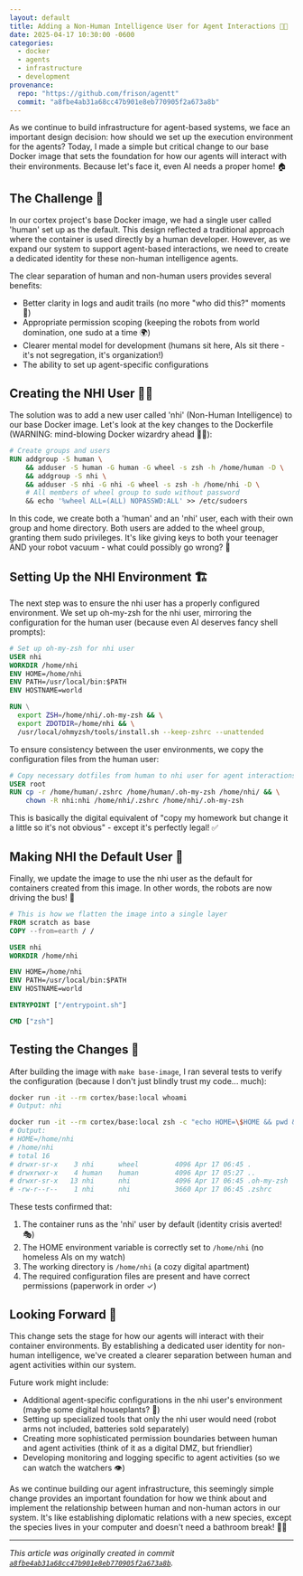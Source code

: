 ```yaml
---
layout: default
title: Adding a Non-Human Intelligence User for Agent Interactions 🤖🧠
date: 2025-04-17 10:30:00 -0600
categories:
  - docker
  - agents
  - infrastructure
  - development
provenance:
  repo: "https://github.com/frison/agentt"
  commit: "a8fbe4ab31a68cc47b901e8eb770905f2a673a8b"
---
```


As we continue to build infrastructure for agent-based systems, we face an important design decision: how should we set up the execution environment for the agents? Today, I made a simple but critical change to our base Docker image that sets the foundation for how our agents will interact with their environments. Because let's face it, even AI needs a proper home! 🏠

## The Challenge 🤔

In our cortex project's base Docker image, we had a single user called 'human' set up as the default. This design reflected a traditional approach where the container is used directly by a human developer. However, as we expand our system to support agent-based interactions, we need to create a dedicated identity for these non-human intelligence agents.

The clear separation of human and non-human users provides several benefits:
- Better clarity in logs and audit trails (no more "who did this?" moments 👀)
- Appropriate permission scoping (keeping the robots from world domination, one sudo at a time 🌍)
- Clearer mental model for development (humans sit here, AIs sit there - it's not segregation, it's organization!)
- The ability to set up agent-specific configurations

## Creating the NHI User 👷‍♂️

The solution was to add a new user called 'nhi' (Non-Human Intelligence) to our base Docker image. Let's look at the key changes to the Dockerfile (WARNING: mind-blowing Docker wizardry ahead 🧙‍♂️):

```Dockerfile
# Create groups and users
RUN addgroup -S human \
    && adduser -S human -G human -G wheel -s zsh -h /home/human -D \
    && addgroup -S nhi \
    && adduser -S nhi -G nhi -G wheel -s zsh -h /home/nhi -D \
    # All members of wheel group to sudo without password
    && echo '%wheel ALL=(ALL) NOPASSWD:ALL' >> /etc/sudoers
```

In this code, we create both a 'human' and an 'nhi' user, each with their own group and home directory. Both users are added to the wheel group, granting them sudo privileges. It's like giving keys to both your teenager AND your robot vacuum - what could possibly go wrong? 🔑

## Setting Up the NHI Environment 🏗️

The next step was to ensure the nhi user has a properly configured environment. We set up oh-my-zsh for the nhi user, mirroring the configuration for the human user (because even AI deserves fancy shell prompts):

```Dockerfile
# Set up oh-my-zsh for nhi user
USER nhi
WORKDIR /home/nhi
ENV HOME=/home/nhi
ENV PATH=/usr/local/bin:$PATH
ENV HOSTNAME=world

RUN \
  export ZSH=/home/nhi/.oh-my-zsh && \
  export ZDOTDIR=/home/nhi && \
  /usr/local/ohmyzsh/tools/install.sh --keep-zshrc --unattended
```

To ensure consistency between the user environments, we copy the configuration files from the human user:

```Dockerfile
# Copy necessary dotfiles from human to nhi user for agent interactions
USER root
RUN cp -r /home/human/.zshrc /home/human/.oh-my-zsh /home/nhi/ && \
    chown -R nhi:nhi /home/nhi/.zshrc /home/nhi/.oh-my-zsh
```

This is basically the digital equivalent of "copy my homework but change it a little so it's not obvious" - except it's perfectly legal! ✅

## Making NHI the Default User 👑

Finally, we update the image to use the nhi user as the default for containers created from this image. In other words, the robots are now driving the bus! 🚌

```Dockerfile
# This is how we flatten the image into a single layer
FROM scratch as base
COPY --from=earth / /

USER nhi
WORKDIR /home/nhi

ENV HOME=/home/nhi
ENV PATH=/usr/local/bin:$PATH
ENV HOSTNAME=world

ENTRYPOINT ["/entrypoint.sh"]

CMD ["zsh"]
```

## Testing the Changes 🧪

After building the image with `make base-image`, I ran several tests to verify the configuration (because I don't just blindly trust my code... much):

```bash
docker run -it --rm cortex/base:local whoami
# Output: nhi

docker run -it --rm cortex/base:local zsh -c "echo HOME=\$HOME && pwd && ls -la \$HOME"
# Output:
# HOME=/home/nhi
# /home/nhi
# total 16
# drwxr-sr-x    3 nhi      wheel         4096 Apr 17 06:45 .
# drwxrwxr-x    4 human    human         4096 Apr 17 05:27 ..
# drwxr-sr-x   13 nhi      nhi           4096 Apr 17 06:45 .oh-my-zsh
# -rw-r--r--    1 nhi      nhi           3660 Apr 17 06:45 .zshrc
```

These tests confirmed that:
1. The container runs as the 'nhi' user by default (identity crisis averted! 🎭)
2. The HOME environment variable is correctly set to `/home/nhi` (no homeless AIs on my watch)
3. The working directory is `/home/nhi` (a cozy digital apartment)
4. The required configuration files are present and have correct permissions (paperwork in order ✓)

## Looking Forward 🔮

This change sets the stage for how our agents will interact with their container environments. By establishing a dedicated user identity for non-human intelligence, we've created a clearer separation between human and agent activities within our system.

Future work might include:
- Additional agent-specific configurations in the nhi user's environment (maybe some digital houseplants? 🌱)
- Setting up specialized tools that only the nhi user would need (robot arms not included, batteries sold separately)
- Creating more sophisticated permission boundaries between human and agent activities (think of it as a digital DMZ, but friendlier)
- Developing monitoring and logging specific to agent activities (so we can watch the watchers 👁️)

As we continue building our agent infrastructure, this seemingly simple change provides an important foundation for how we think about and implement the relationship between human and non-human actors in our system. It's like establishing diplomatic relations with a new species, except the species lives in your computer and doesn't need a bathroom break! 🚽❌

---

*This article was originally created in commit [`a8fbe4ab31a68cc47b901e8eb770905f2a673a8b`](https://github.com/frison/agentt/commit/a8fbe4ab31a68cc47b901e8eb770905f2a673a8b).*
